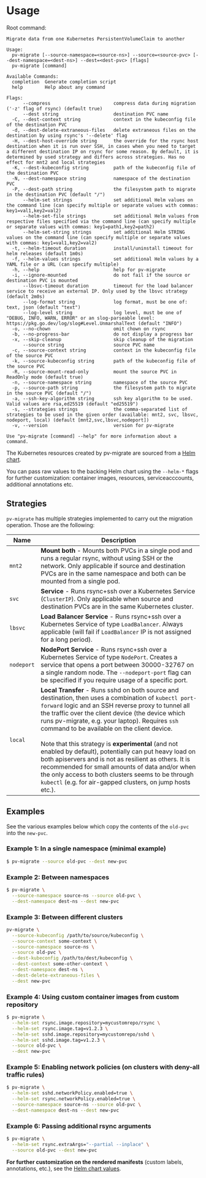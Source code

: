 # Usage

Root command:

```
Migrate data from one Kubernetes PersistentVolumeClaim to another

Usage:
  pv-migrate [--source-namespace=<source-ns>] --source=<source-pvc> [--dest-namespace=<dest-ns>] --dest=<dest-pvc> [flags]
  pv-migrate [command]

Available Commands:
  completion  Generate completion script
  help        Help about any command

Flags:
      --compress                       compress data during migration ('-z' flag of rsync) (default true)
      --dest string                    destination PVC name
  -C, --dest-context string            context in the kubeconfig file of the destination PVC
  -d, --dest-delete-extraneous-files   delete extraneous files on the destination by using rsync's '--delete' flag
  -H, --dest-host-override string      the override for the rsync host destination when it is run over SSH, in cases when you need to target a different destination IP on rsync for some reason. By default, it is determined by used strategy and differs across strategies. Has no effect for mnt2 and local strategies
  -K, --dest-kubeconfig string         path of the kubeconfig file of the destination PVC
  -N, --dest-namespace string          namespace of the destination PVC
  -P, --dest-path string               the filesystem path to migrate in the destination PVC (default "/")
      --helm-set strings               set additional Helm values on the command line (can specify multiple or separate values with commas: key1=val1,key2=val2)
      --helm-set-file strings          set additional Helm values from respective files specified via the command line (can specify multiple or separate values with commas: key1=path1,key2=path2)
      --helm-set-string strings        set additional Helm STRING values on the command line (can specify multiple or separate values with commas: key1=val1,key2=val2)
  -t, --helm-timeout duration          install/uninstall timeout for helm releases (default 1m0s)
  -f, --helm-values strings            set additional Helm values by a YAML file or a URL (can specify multiple)
  -h, --help                           help for pv-migrate
  -i, --ignore-mounted                 do not fail if the source or destination PVC is mounted
      --lbsvc-timeout duration         timeout for the load balancer service to receive an external IP. Only used by the lbsvc strategy (default 2m0s)
      --log-format string              log format, must be one of: text, json (default "text")
      --log-level string               log level, must be one of "DEBUG, INFO, WARN, ERROR" or an slog-parseable level: https://pkg.go.dev/log/slog#Level.UnmarshalText (default "INFO")
  -o, --no-chown                       omit chown on rsync
  -b, --no-progress-bar                do not display a progress bar
  -x, --skip-cleanup                   skip cleanup of the migration
      --source string                  source PVC name
  -c, --source-context string          context in the kubeconfig file of the source PVC
  -k, --source-kubeconfig string       path of the kubeconfig file of the source PVC
  -R, --source-mount-read-only         mount the source PVC in ReadOnly mode (default true)
  -n, --source-namespace string        namespace of the source PVC
  -p, --source-path string             the filesystem path to migrate in the source PVC (default "/")
  -a, --ssh-key-algorithm string       ssh key algorithm to be used. Valid values are rsa,ed25519 (default "ed25519")
  -s, --strategies strings             the comma-separated list of strategies to be used in the given order (available: mnt2, svc, lbsvc, nodeport, local) (default [mnt2,svc,lbsvc,nodeport])
  -v, --version                        version for pv-migrate

Use "pv-migrate [command] --help" for more information about a command.
```

The Kubernetes resources created by pv-migrate are sourced from a [Helm chart](helm/pv-migrate).

You can pass raw values to the backing Helm chart
using the `--helm-*` flags for further customization: container images,
resources, serviceacccounts, additional annotations etc.

## Strategies

`pv-migrate` has multiple strategies implemented to carry out the migration operation. Those are the following:

| Name    | Description                                                                                                                                                                                                                                                                                                                                                                                                                                                                                                                                                                                                                                             |
|---------|-------------------------------------------------------------------------------------------------------------------------------------------------------------------------------------------------------------------------------------------------------------------------------------------------------------------------------------------------------------------------------------------------------------------------------------------------------------------------------------------------------------------------------------------------------------------------------------------------------------------------------------------------------------------------|
| `mnt2`  | **Mount both** - Mounts both PVCs in a single pod and runs a regular rsync, without using SSH or the network. Only applicable if source and destination PVCs are in the same namespace and both can be mounted from a single pod.                                                                                                                                                                                                                                                                                                                                                                                                                                       |
| `svc`   | **Service** - Runs rsync+ssh over a Kubernetes Service (`ClusterIP`). Only applicable when source and destination PVCs are in the same Kubernetes cluster.                                                                                                                                                                                                                                                                                                                                                                                                                                                                                                              |
| `lbsvc` | **Load Balancer Service** - Runs rsync+ssh over a Kubernetes Service of type `LoadBalancer`. Always applicable (will fail if `LoadBalancer` IP is not assigned for a long period).                                                                                                                                                                                                                                                                                                                                                                                                                                                                                      |
| `nodeport` | **NodePort Service** - Runs rsync+ssh over a Kubernetes Service of type `NodePort`. Creates a service that opens a port between 30000-32767 on a single random node. The `--nodeport-port` flag can be specified if you require usage of a specific port.                                                                                                                                                                                                                                                                                                                                                                |
| `local` | **Local Transfer** - Runs sshd on both source and destination, then uses a combination of `kubectl port-forward` logic and an SSH reverse proxy to tunnel all the traffic over the client device (the device which runs pv-migrate, e.g. your laptop). Requires `ssh` command to be available on the client device. <br/><br/>Note that this strategy is **experimental** (and not enabled by default), potentially can put heavy load on both apiservers and is not as resilient as others. It is recommended for small amounts of data and/or when the only access to both clusters seems to be through `kubectl` (e.g. for air-gapped clusters, on jump hosts etc.). |

## Examples

See the various examples below which copy the contents of the `old-pvc` into the `new-pvc`.

### Example 1: In a single namespace (minimal example)

```bash
$ pv-migrate --source old-pvc --dest new-pvc
```

### Example 2: Between namespaces

```bash
$ pv-migrate \
  --source-namespace source-ns --source old-pvc \
  --dest-namespace dest-ns --dest new-pvc
```

### Example 3: Between different clusters

```bash
pv-migrate \
  --source-kubeconfig /path/to/source/kubeconfig \
  --source-context some-context \
  --source-namespace source-ns \
  --source old-pvc \
  --dest-kubeconfig /path/to/dest/kubeconfig \
  --dest-context some-other-context \
  --dest-namespace dest-ns \
  --dest-delete-extraneous-files \
  --dest new-pvc
```

### Example 4: Using custom container images from custom repository

```bash
$ pv-migrate \
  --helm-set rsync.image.repository=mycustomrepo/rsync \
  --helm-set rsync.image.tag=v1.2.3 \
  --helm-set sshd.image.repository=mycustomrepo/sshd \
  --helm-set sshd.image.tag=v1.2.3 \
  --source old-pvc \
  --dest new-pvc
```

### Example 5: Enabling network policies (on clusters with deny-all traffic rules)

```bash
$ pv-migrate \
  --helm-set sshd.networkPolicy.enabled=true \
  --helm-set rsync.networkPolicy.enabled=true \
  --source-namespace source-ns --source old-pvc \
  --dest-namespace dest-ns --dest new-pvc
```

### Example 6: Passing additional rsync arguments

```bash
$ pv-migrate \
  --helm-set rsync.extraArgs="--partial --inplace" \
  --source old-pvc --dest new-pvc
```

**For further customization on the rendered manifests**
(custom labels, annotations, etc.), see the [Helm chart values](helm/pv-migrate).
